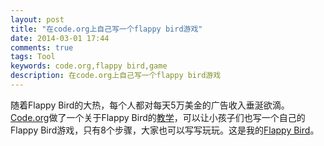 ```yaml
---
layout: post
title: "在code.org上自己写一个flappy bird游戏"
date: 2014-03-01 17:44
comments: true
tags: Tool
keywords: code.org,flappy bird,game
description: 在code.org上自己写一个flappy bird游戏
---
```


随着Flappy Bird的大热，每个人都对每天5万美金的广告收入垂涎欲滴。[Code.org](http://code.org/)做了一个关于Flappy Bird的[教学](http://learn.code.org/s/6/level/148)，可以让小孩子们也写一个自己的Flappy Bird游戏，只有8个步骤，大家也可以写写玩玩。这是我的[Flappy Bird](http://learn.code.org/sh/14435174)。